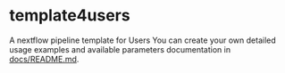 # template4users
A nextflow pipeline template for Users
You can create your own detailed usage examples and available parameters documentation in [docs/README.md](docs/README.md).
